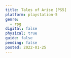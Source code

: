 ```yaml
---
title: Tales of Arise [PS5]
platform: playstation-5
genre:
  - rpg
digital: false
physical: true
guide: false
pending: false
posted: 2022-01-25
---
```

